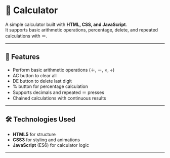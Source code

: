 # 🧮 Calculator

A simple calculator built with **HTML, CSS, and JavaScript**.  
It supports basic arithmetic operations, percentage, delete, and repeated calculations with ＝.

---

## 🚀 Features
- Perform basic arithmetic operations (＋, －, ×, ÷)
- AC button to clear all
- DE button to delete last digit
- % button for percentage calculation
- Supports decimals and repeated ＝ presses
- Chained calculations with continuous results

---

## 🛠️ Technologies Used
- **HTML5** for structure  
- **CSS3** for styling and animations  
- **JavaScript** (ES6) for calculator logic 

---

